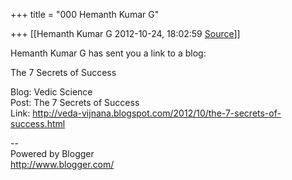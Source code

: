+++
title = "000 Hemanth Kumar G"

+++
[[Hemanth Kumar G	2012-10-24, 18:02:59 [Source](https://groups.google.com/g/bvparishat/c/bshCfqMUCME)]]



Hemanth Kumar G has sent you a link to a blog:  
  
The 7 Secrets of Success  
  
Blog: Vedic Science  
Post: The 7 Secrets of Success  
Link: <http://veda-vijnana.blogspot.com/2012/10/the-7-secrets-of-success.html>  
  
--  
Powered by Blogger  
<http://www.blogger.com/>  

